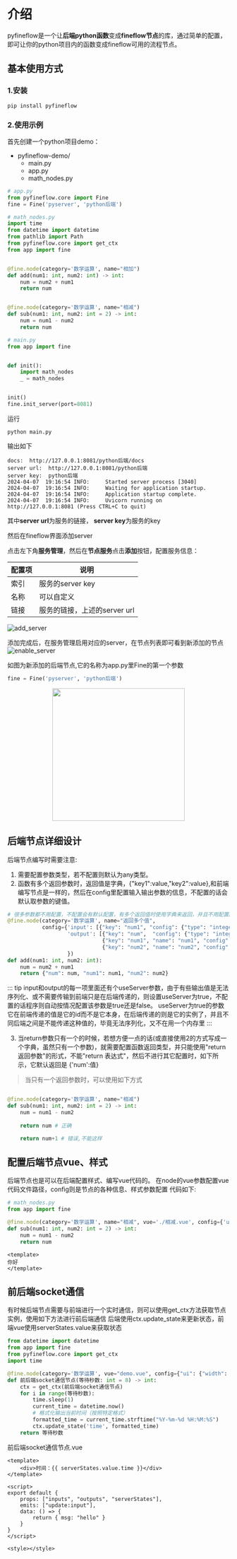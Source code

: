 # 介绍

pyfineflow是一个让**后端python函数**变成**fineflow节点**的库，通过简单的配置，即可让你的python项目内的函数变成fineflow可用的流程节点。

## 基本使用方式

### 1.安装

```shell
pip install pyfineflow
```

### 2.使用示例

首先创建一个python项目demo：

- pyfineflow-demo/
  - main.py
  - app.py
  - math_nodes.py

```python
# app.py
from pyfineflow.core import Fine
fine = Fine('pyserver', 'python后端')
```

```python
# math_nodes.py
import time
from datetime import datetime
from pathlib import Path
from pyfineflow.core import get_ctx
from app import fine


@fine.node(category='数学运算', name="相加")
def add(num1: int, num2: int) -> int:
    num = num2 + num1
    return num


@fine.node(category='数学运算', name="相减")
def sub(num1: int, num2: int = 2) -> int:
    num = num1 - num2
    return num
```

```python
# main.py
from app import fine


def init():
    import math_nodes
    _ = math_nodes


init()
fine.init_server(port=8081)

```

运行

```shell
python main.py
```

输出如下

```shell
docs:  http://127.0.0.1:8081/python后端/docs
server url:  http://127.0.0.1:8081/python后端
server key:  python后端
2024-04-07  19:16:54 INFO:     Started server process [3040]
2024-04-07  19:16:54 INFO:     Waiting for application startup.
2024-04-07  19:16:54 INFO:     Application startup complete.
2024-04-07  19:16:54 INFO:     Uvicorn running on http://127.0.0.1:8081 (Press CTRL+C to quit)
```
其中**server url**为服务的链接，
 **server key**为服务的key

然后在fineflow界面添加server

点击左下角**服务管理**，然后在**节点服务**点击**添加**按钮，配置服务信息：

| 配置项 | 说明                  |
|-----|---------------------|
| 索引  | 服务的server key       |
| 名称  | 可以自定义               |
| 链接  | 服务的链接，上述的server url |


![add_server](/backend/pyfineflow/add_server.png)

添加完成后，在服务管理启用对应的server，在节点列表即可看到新添加的节点
![enable_server](/backend/pyfineflow/enable_server.png)

如图为新添加的后端节点,它的名称为app.py里Fine的第一个参数
```python
fine = Fine('pyserver', 'python后端')
```

<div style="justify-content:center;display:flex;">
    <img src="/backend/pyfineflow/new_nodes.png" width="300" >
</div>

## 后端节点详细设计

后端节点编写时需要注意:
1. 需要配置参数类型，若不配置则默认为any类型。
2. 函数有多个返回参数时，返回值是字典，{"key1":value,"key2":value},和前端编写节点是一样的，然后在config里配置输入输出参数的信息，不配置的话会默认取参数的键值。

```python
# 很多参数都不用配置，不配置会有默认配置，有多个返回值时使用字典来返回，并且不用配置函数的返回参数类型。
@fine.node(category='数学运算', name="返回多个值",
           config={'input': [{"key": "num1", "config": {"type": "integer"}}, {"key": "num2"}],
                   'output': [{"key": "num",  "config": {"type": "integer"}},
                              {"key": "num1", "name": "num1", "config": {"type": "integer"}},
                              {"key": "num2", "name": "num2", "config": {"type": "integer"}}]
                   })
def add(num1: int, num2: int):
    num = num2 + num1
    return {"num": num, "num1": num1, "num2": num2}
```

::: tip
input和output的每一项里面还有个useServer参数，由于有些输出值是无法序列化、或不需要传输到前端只是在后端传递的，则设置useServer为true，不配置的话程序则自动按情况配置该参数是true还是false。
useServer为true的参数它在前端传递的值是它的id而不是它本身，在后端传递的则是它的实例了，并且不同后端之间是不能传递这种值的，毕竟无法序列化，又不在用一个内存里
:::

3. 当return参数只有一个的时候，若想方便一点的话(或直接使用2的方式写成一个字典，虽然只有一个参数)，就需要配置函数返回类型，并只能使用"return 返回参数"的形式，不能"return 表达式"，然后不进行其它配置时，如下所示，它默认返回是 {'num':值}

> 当只有一个返回参数时，可以使用如下方式
```python

@fine.node(category='数学运算', name="相减")
def sub(num1: int, num2: int = 2) -> int:
    num = num1 - num2
    
    return num # 正确

    return num+1 # 错误,不能这样 
```
## 配置后端节点vue、样式
后端节点也是可以在后端配置样式、编写vue代码的。
在node的vue参数配置vue代码文件路径，config则是节点的各种信息、样式参数配置
代码如下:
```python
# math_nodes.py
from app import fine

@fine.node(category='数学运算', name="相减", vue='./相减.vue', config={'ui': {'width': 200}})
def sub(num1: int, num2: int = 2) -> int:
    num = num1 - num2
    return num
```

```vue
<template>
你好
</template>
```

## 前后端socket通信
有时候后端节点需要与前端进行一个实时通信，则可以使用get_ctx方法获取节点实例，使用如下方法进行前后端通信
后端使用ctx.update_state来更新状态，前端vue使用serverStates.value来获取状态
```python
from datetime import datetime
from app import fine
from pyfineflow.core import get_ctx
import time

@fine.node(category='数学运算', vue="demo.vue", config={"ui": {"width": 170}})
def 前后端socket通信节点(等待秒数: int = 8) -> int:
    ctx = get_ctx(前后端socket通信节点)
    for i in range(等待秒数):
        time.sleep(1)
        current_time = datetime.now()
        # 格式化输出当前时间（按照特定格式）
        formatted_time = current_time.strftime("%Y-%m-%d %H:%M:%S")
        ctx.update_state('time', formatted_time)
    return 等待秒数
```

前后端socket通信节点.vue
```vue
<template>
    <div>时间：{{ serverStates.value.time }}</div>
</template>

<script>
export default {
    props: ["inputs", "outputs", "serverStates"],
    emits: ["update:input"],
    data: () => {
        return { msg: "hello" }
    }
}
</script>

<style></style>
```